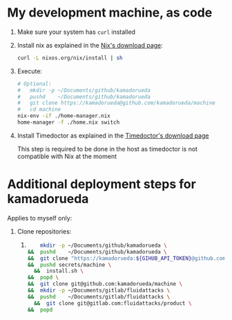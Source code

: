 # My development machine, as code

1.  Make sure your system has `curl` installed

1.  Install nix as explained in the
    [Nix's download page](https://nixos.org/download):

    ```bash
    curl -L nixos.org/nix/install | sh
    ```

1.  Execute:

    ```bash
    # Optional:
    #   mkdir -p ~/Documents/github/kamadorueda
    #   pushd    ~/Documents/github/kamadorueda
    #   git clone https://kamadorueda@github.com/kamadorueda/machine
    #   cd machine
    nix-env -if ./home-manager.nix
    home-manager -f ./home.nix switch
    ```

1.  Install Timedoctor as explained in the
    [Timedoctor's download page](https://www.timedoctor.com/es/download.html)

    This step is required to be done in the host as timedoctor
    is not compatible with Nix at the moment

# Additional deployment steps for kamadorueda

Applies to myself only:

1.  Clone repositories:

    1.  ```bash
            mkdir -p ~/Documents/github/kamadorueda \
        &&  pushd    ~/Documents/github/kamadorueda \
        &&  git clone "https://kamadorueda:${GIHUB_API_TOKEN}@github.com/kamadorueda/secrets" \
        &&  pushd secrets/machine \
          &&  install.sh \
        &&  popd \
        &&  git clone git@github.com:kamadorueda/machine \
        &&  mkdir -p ~/Documents/gitlab/fluidattacks \
        &&  pushd    ~/Documents/gitlab/fluidattacks \
          &&  git clone git@gitlab.com:fluidattacks/product \
        &&  popd
        ```
